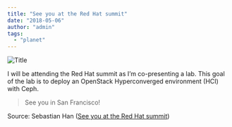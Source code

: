 ```yaml
---
title: "See you at the Red Hat summit"
date: "2018-05-06"
author: "admin"
tags: 
  - "planet"
---
```


![Title](images/red-hat-summit-2018-sf.png)

I will be attending the Red Hat summit as I’m co-presenting a lab. This goal of the lab is to deploy an OpenStack Hyperconverged environment (HCI) with Ceph.

  

> See you in San Francisco!

Source: Sebastian Han ([See you at the Red Hat summit](https://sebastien-han.fr/blog/2018/05/06/See-you-at-the-RedHat-summit/))
